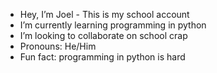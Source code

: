 - Hey, I’m Joel - This is my school account
- I’m currently learning programming in python
- I’m looking to collaborate on school crap
- Pronouns: He/Him 
- Fun fact: programming in python is hard
